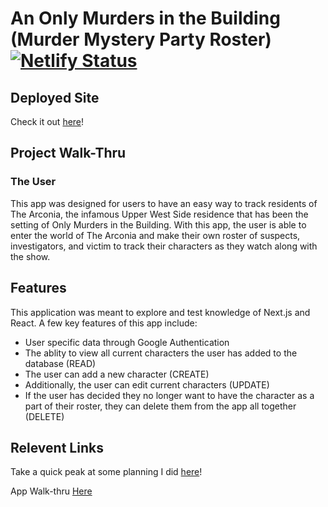 # An Only Murders in the Building (Murder Mystery Party Roster) [![Netlify Status](https://api.netlify.com/api/v1/badges/42166a4e-28b5-49a8-9e14-9f40590520c8/deploy-status)](https://app.netlify.com/sites/murder-mystery-roster-mc/deploys)

## Deployed Site
Check it out [here](https://murder-mystery-roster-mc.netlify.app/)!

## Project Walk-Thru
### The User
This app was designed for users to have an easy way to track residents of The Arconia, the infamous Upper West Side residence that has been the setting of Only Murders in the Building. With this app, the user is able to enter the world of The Arconia and make their own roster of suspects, investigators, and victim to track their characters as they watch along with the show. 

## Features
This application was meant to explore and test knowledge of Next.js and React. A few key features of this app include:
- User specific data through Google Authentication
- The ablity to view all current characters the user has added to the database (READ)
- The user can add a new character (CREATE)
- Additionally, the user can edit current characters (UPDATE)
- If the user has decided they no longer want to have the character as a part of their roster, they can delete them from the app all together (DELETE)

## Relevent Links
Take a quick peak at some planning I did [here](https://www.canva.com/design/DAFxXBzIIzk/rJpV_ToVHInXkG4Rjy3fJA/edit?utm_content=DAFxXBzIIzk&utm_campaign=designshare&utm_medium=link2&utm_source=sharebutton)!

App Walk-thru [Here](https://www.loom.com/share/3908d430ee3e45819c32363a3fdc5120?sid=af393feb-c9fa-4960-8a38-60563fcad909)
